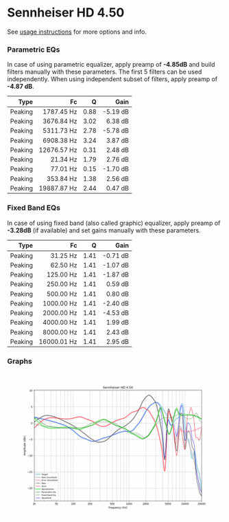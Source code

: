# Sennheiser HD 4.50
See [usage instructions](https://github.com/jaakkopasanen/AutoEq#usage) for more options and info.

### Parametric EQs
In case of using parametric equalizer, apply preamp of **-4.85dB** and build filters manually
with these parameters. The first 5 filters can be used independently.
When using independent subset of filters, apply preamp of **-4.87 dB**.

| Type    | Fc          |    Q | Gain     |
|--------:|------------:|-----:|---------:|
| Peaking | 1787.45 Hz  | 0.88 | -5.19 dB |
| Peaking | 3676.84 Hz  | 3.02 | 6.38 dB  |
| Peaking | 5311.73 Hz  | 2.78 | -5.78 dB |
| Peaking | 6908.38 Hz  | 3.24 | 3.87 dB  |
| Peaking | 12676.57 Hz | 0.31 | 2.48 dB  |
| Peaking | 21.34 Hz    | 1.79 | 2.76 dB  |
| Peaking | 77.01 Hz    | 0.15 | -1.70 dB |
| Peaking | 353.84 Hz   | 1.38 | 2.56 dB  |
| Peaking | 19887.87 Hz | 2.44 | 0.47 dB  |

### Fixed Band EQs
In case of using fixed band (also called graphic) equalizer, apply preamp of **-3.28dB**
(if available) and set gains manually with these parameters.

| Type    | Fc          |    Q | Gain     |
|--------:|------------:|-----:|---------:|
| Peaking | 31.25 Hz    | 1.41 | -0.71 dB |
| Peaking | 62.50 Hz    | 1.41 | -1.07 dB |
| Peaking | 125.00 Hz   | 1.41 | -1.87 dB |
| Peaking | 250.00 Hz   | 1.41 | 0.59 dB  |
| Peaking | 500.00 Hz   | 1.41 | 0.80 dB  |
| Peaking | 1000.00 Hz  | 1.41 | -2.40 dB |
| Peaking | 2000.00 Hz  | 1.41 | -4.53 dB |
| Peaking | 4000.00 Hz  | 1.41 | 1.99 dB  |
| Peaking | 8000.00 Hz  | 1.41 | 2.43 dB  |
| Peaking | 16000.01 Hz | 1.41 | 2.95 dB  |

### Graphs
![](./Sennheiser%20HD%204.50.png)